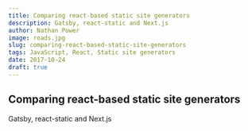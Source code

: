 ```yaml
---
title: Comparing react-based static site generators
description: Gatsby, react-static and Next.js
author: Nathan Power
image: roads.jpg
slug: comparing-react-based-static-site-generators
tags: JavaScript, React, Static site generators
date: 2017-10-24
draft: true
---
```


## Comparing react-based static site generators

Gatsby, react-static and Next.js
